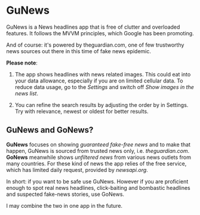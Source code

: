# GuNews
GuNews is a News headlines app that is free of clutter and overloaded features.
It follows the MVVM principles, which Google has been promoting.

And of course: it's powered by theguardian.com,
one of few trustworthy news sources out there
in this time of fake news epidemic.


**Please note**:
 
1. The app shows headlines with news related images. This could eat into your data allowance, especially if you are on limited cellular data. To reduce data usage, go to the *Settings* and switch off *Show images in the news list*.

2. You can refine the search results by adjusting the order by in Settings. Try with relevance, newest or oldest for better results.


## GuNews and GoNews?

**GuNews** focuses on showing *guaranteed fake-free news* and to make that happen, GuNews is sourced from trusted news only, i.e. *theguardian.com*. **GoNews** meanwhile shows *unfiltered news* from various news outlets from many countries. For these kind of news the app relies of the free service, which has limited daily request, provided by *newsapi.org*.

In short: if you want to be safe use GuNews. However if you are proficient enough to spot real news headlines, click-baiting and bombastic headlines and suspected fake-news stories, use GoNews.

I may combine the two in one app in the future.
